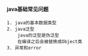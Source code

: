 #### java基础常见问题
    1. java的基本数据类型
    2. java泛型
        java的泛型是伪泛型
        在编译之后会被替换成Object类
    3. 异常和error